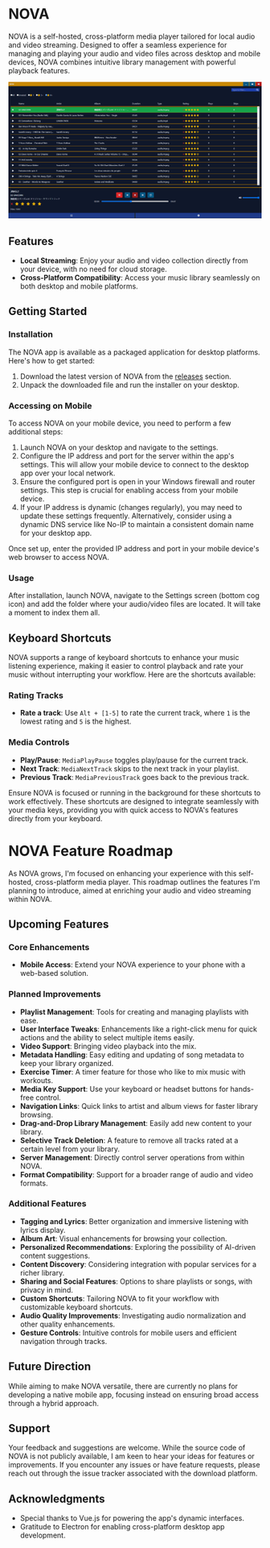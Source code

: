 # NOVA

NOVA is a self-hosted, cross-platform media player tailored for local audio and video streaming. Designed to offer a
seamless experience for managing and playing your audio and video files across desktop and mobile devices, NOVA combines
intuitive library management with powerful playback features.

![NOVA preview](/preview.png "NOVA preview")

## Features

- **Local Streaming**: Enjoy your audio and video collection directly from your device, with no need for cloud storage.
- **Cross-Platform Compatibility**: Access your music library seamlessly on both desktop and mobile platforms.

## Getting Started

### Installation

The NOVA app is available as a packaged application for desktop platforms. Here's how to get started:

1. Download the latest version of NOVA from the [releases](https://github.com/wyxos/nova/releases) section.
2. Unpack the downloaded file and run the installer on your desktop.

### Accessing on Mobile

To access NOVA on your mobile device, you need to perform a few additional steps:

1. Launch NOVA on your desktop and navigate to the settings.
2. Configure the IP address and port for the server within the app's settings. This will allow your mobile device to
   connect to the desktop app over your local network.
3. Ensure the configured port is open in your Windows firewall and router settings. This step is crucial for enabling
   access from your mobile device.
4. If your IP address is dynamic (changes regularly), you may need to update these settings frequently. Alternatively,
   consider using a dynamic DNS service like No-IP to maintain a consistent domain name for your desktop app.

Once set up, enter the provided IP address and port in your mobile device's web browser to access NOVA.

### Usage

After installation, launch NOVA, navigate to the Settings screen (bottom cog icon) and add the folder where
your audio/video files are located. It will take a moment to index them all.

## Keyboard Shortcuts

NOVA supports a range of keyboard shortcuts to enhance your music listening experience, making it easier to control playback and rate your music without interrupting your workflow. Here are the shortcuts available:

### Rating Tracks

- **Rate a track**: Use `Alt + [1-5]` to rate the current track, where `1` is the lowest rating and `5` is the highest.

### Media Controls

- **Play/Pause**: `MediaPlayPause` toggles play/pause for the current track.
- **Next Track**: `MediaNextTrack` skips to the next track in your playlist.
- **Previous Track**: `MediaPreviousTrack` goes back to the previous track.

Ensure NOVA is focused or running in the background for these shortcuts to work effectively. These shortcuts are designed to integrate seamlessly with your media keys, providing you with quick access to NOVA's features directly from your keyboard.

# NOVA Feature Roadmap

As NOVA grows, I'm focused on enhancing your experience with this self-hosted, cross-platform media player. This roadmap outlines the features I'm planning to introduce, aimed at enriching your audio and video streaming within NOVA.

## Upcoming Features

### Core Enhancements
- **Mobile Access**: Extend your NOVA experience to your phone with a web-based solution.

### Planned Improvements
- **Playlist Management**: Tools for creating and managing playlists with ease.
- **User Interface Tweaks**: Enhancements like a right-click menu for quick actions and the ability to select multiple items easily.
- **Video Support**: Bringing video playback into the mix.
- **Metadata Handling**: Easy editing and updating of song metadata to keep your library organized.
- **Exercise Timer**: A timer feature for those who like to mix music with workouts.
- **Media Key Support**: Use your keyboard or headset buttons for hands-free control.
- **Navigation Links**: Quick links to artist and album views for faster library browsing.
- **Drag-and-Drop Library Management**: Easily add new content to your library.
- **Selective Track Deletion**: A feature to remove all tracks rated at a certain level from your library.
- **Server Management**: Directly control server operations from within NOVA.
- **Format Compatibility**: Support for a broader range of audio and video formats.

### Additional Features
- **Tagging and Lyrics**: Better organization and immersive listening with lyrics display.
- **Album Art**: Visual enhancements for browsing your collection.
- **Personalized Recommendations**: Exploring the possibility of AI-driven content suggestions.
- **Content Discovery**: Considering integration with popular services for a richer library.
- **Sharing and Social Features**: Options to share playlists or songs, with privacy in mind.
- **Custom Shortcuts**: Tailoring NOVA to fit your workflow with customizable keyboard shortcuts.
- **Audio Quality Improvements**: Investigating audio normalization and other quality enhancements.
- **Gesture Controls**: Intuitive controls for mobile users and efficient navigation through tracks.

## Future Direction
While aiming to make NOVA versatile, there are currently no plans for developing a native mobile app, focusing instead on ensuring broad access through a hybrid approach.

## Support

Your feedback and suggestions are welcome. While the source code of NOVA is not publicly available, I am keen
to hear your ideas for features or improvements. If you encounter any issues or have feature requests, please reach out
through the issue tracker associated with the download platform.

## Acknowledgments

- Special thanks to Vue.js for powering the app's dynamic interfaces.
- Gratitude to Electron for enabling cross-platform desktop app development.

